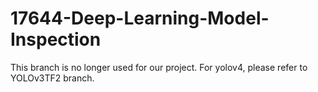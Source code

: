 # 17644-Deep-Learning-Model-Inspection

This branch is no longer used for our project. For yolov4, please refer to YOLOv3TF2 branch.